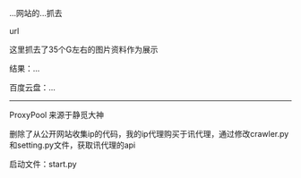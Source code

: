 ...网站的...抓去

url

这里抓去了35个G左右的图片资料作为展示

结果：...

百度云盘：...

--------------------------------------------------------------------------------------------

ProxyPool 来源于静觅大神

删除了从公开网站收集ip的代码，我的ip代理购买于讯代理，通过修改crawler.py和setting.py文件，获取讯代理的api

启动文件：start.py